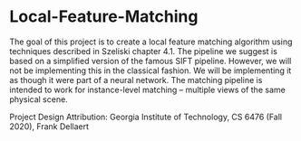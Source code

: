 # Local-Feature-Matching
The goal of this project is to create a local feature matching algorithm using techniques described in Szeliski chapter 4.1. The pipeline we suggest is based on a simplified version of the famous SIFT pipeline. However, we will not be implementing this in the classical fashion. We will be implementing it as though it were part of a neural network. The matching pipeline is intended to work for instance-level matching – multiple views of the same physical scene.

Project Design Attribution: Georgia Institute of Technology, CS 6476 (Fall 2020), Frank Dellaert


